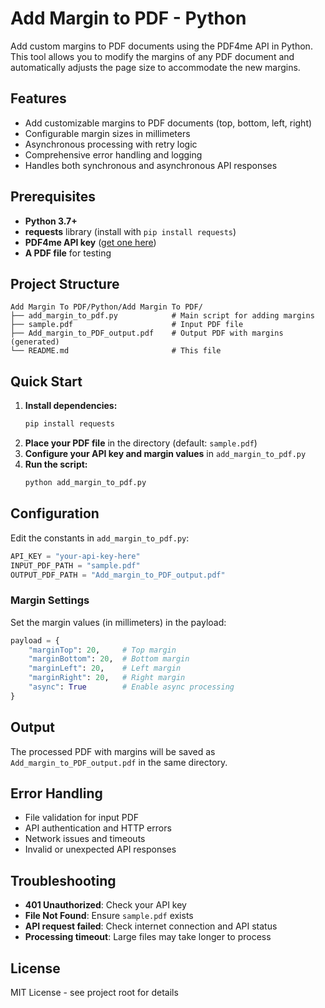 # Add Margin to PDF - Python

Add custom margins to PDF documents using the PDF4me API in Python. This tool allows you to modify the margins of any PDF document and automatically adjusts the page size to accommodate the new margins.

## Features

- Add customizable margins to PDF documents (top, bottom, left, right)
- Configurable margin sizes in millimeters
- Asynchronous processing with retry logic
- Comprehensive error handling and logging
- Handles both synchronous and asynchronous API responses

## Prerequisites

- **Python 3.7+**
- **requests** library (install with `pip install requests`)
- **PDF4me API key** ([get one here](https://dev.pdf4me.com/dashboard/#/api-keys/))
- **A PDF file** for testing

## Project Structure

```
Add Margin To PDF/Python/Add Margin To PDF/
├── add_margin_to_pdf.py            # Main script for adding margins
├── sample.pdf                      # Input PDF file
├── Add_margin_to_PDF_output.pdf    # Output PDF with margins (generated)
└── README.md                       # This file
```

## Quick Start

1. **Install dependencies:**
   ```bash
   pip install requests
   ```
2. **Place your PDF file** in the directory (default: `sample.pdf`)
3. **Configure your API key and margin values** in `add_margin_to_pdf.py`
4. **Run the script:**
   ```bash
   python add_margin_to_pdf.py
   ```

## Configuration

Edit the constants in `add_margin_to_pdf.py`:

```python
API_KEY = "your-api-key-here"
INPUT_PDF_PATH = "sample.pdf"
OUTPUT_PDF_PATH = "Add_margin_to_PDF_output.pdf"
```

### Margin Settings
Set the margin values (in millimeters) in the payload:

```python
payload = {
    "marginTop": 20,     # Top margin
    "marginBottom": 20,  # Bottom margin
    "marginLeft": 20,    # Left margin
    "marginRight": 20,   # Right margin
    "async": True        # Enable async processing
}
```

## Output

The processed PDF with margins will be saved as `Add_margin_to_PDF_output.pdf` in the same directory.

## Error Handling

- File validation for input PDF
- API authentication and HTTP errors
- Network issues and timeouts
- Invalid or unexpected API responses

## Troubleshooting

- **401 Unauthorized**: Check your API key
- **File Not Found**: Ensure `sample.pdf` exists
- **API request failed**: Check internet connection and API status
- **Processing timeout**: Large files may take longer to process

## License

MIT License - see project root for details 